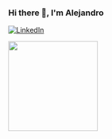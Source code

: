### Hi there 👋, I'm Alejandro 

[![LinkedIn](https://img.shields.io/badge/LinkedIn--_.svg?style=social&logo=linkedin)](https://www.linkedin.com/in/algp/)

<img src="https://raw.githubusercontent.com/dansmachina/dansmachina/master/media/tenor.gif" width="180px">

<!--
**algope/algope** is a ✨ _special_ ✨ repository because its `README.md` (this file) appears on your GitHub profile.

Here are some ideas to get you started:

- 🔭 I’m currently working on ...
- 🌱 I’m currently learning ...
- 👯 I’m looking to collaborate on ...
- 🤔 I’m looking for help with ...
- 💬 Ask me about ...
- 📫 How to reach me: ...
- 😄 Pronouns: ...
- ⚡ Fun fact: ...
-->

